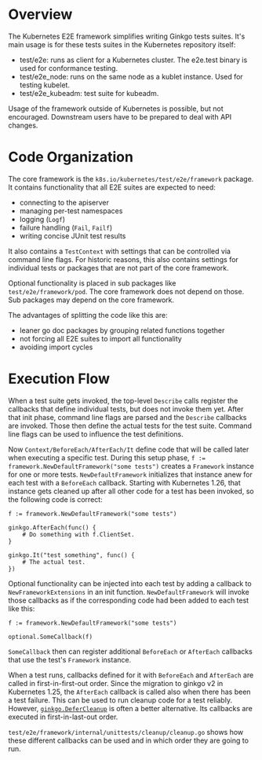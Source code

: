 # Overview

The Kubernetes E2E framework simplifies writing Ginkgo tests suites. It's main
usage is for these tests suites in the Kubernetes repository itself:
- test/e2e: runs as client for a Kubernetes cluster. The e2e.test binary is
  used for conformance testing.
- test/e2e_node: runs on the same node as a kublet instance. Used for testing
  kubelet.
- test/e2e_kubeadm: test suite for kubeadm.

Usage of the framework outside of Kubernetes is possible, but not encouraged.
Downstream users have to be prepared to deal with API changes.

# Code Organization

The core framework is the `k8s.io/kubernetes/test/e2e/framework` package. It
contains functionality that all E2E suites are expected to need:
- connecting to the apiserver
- managing per-test namespaces
- logging (`Logf`)
- failure handling (`Fail`, `Failf`)
- writing concise JUnit test results

It also contains a `TestContext` with settings that can be controlled via
command line flags. For historic reasons, this also contains settings for
individual tests or packages that are not part of the core framework.

Optional functionality is placed in sub packages like
`test/e2e/framework/pod`. The core framework does not depend on those. Sub
packages may depend on the core framework.

The advantages of splitting the code like this are:
- leaner go doc packages by grouping related functions together
- not forcing all E2E suites to import all functionality
- avoiding import cycles

# Execution Flow

When a test suite gets invoked, the top-level `Describe` calls register the
callbacks that define individual tests, but does not invoke them yet. After
that init phase, command line flags are parsed and the `Describe` callbacks are
invoked. Those then define the actual tests for the test suite. Command line
flags can be used to influence the test definitions.

Now `Context/BeforeEach/AfterEach/It` define code that will be called later
when executing a specific test. During this setup phase, `f :=
framework.NewDefaultFramework("some tests")` creates a `Framework` instance for
one or more tests. `NewDefaultFramework` initializes that instance anew for
each test with a `BeforeEach` callback. Starting with Kubernetes 1.26, that
instance gets cleaned up after all other code for a test has been invoked, so
the following code is correct:

```
f := framework.NewDefaultFramework("some tests")

ginkgo.AfterEach(func() {
    # Do something with f.ClientSet.
}

ginkgo.It("test something", func() {
    # The actual test.
})
```

Optional functionality can be injected into each test by adding a callback to
`NewFrameworkExtensions` in an init function. `NewDefaultFramework` will invoke
those callbacks as if the corresponding code had been added to each test like this:

```
f := framework.NewDefaultFramework("some tests")

optional.SomeCallback(f)
```

`SomeCallback` then can register additional `BeforeEach` or `AfterEach`
callbacks that use the test's `Framework` instance.

When a test runs, callbacks defined for it with `BeforeEach` and `AfterEach`
are called in first-in-first-out order. Since the migration to ginkgo v2 in
Kubernetes 1.25, the `AfterEach` callback is called also when there has been a
test failure. This can be used to run cleanup code for a test
reliably. However,
[`ginkgo.DeferCleanup`](https://onsi.github.io/ginkgo/#spec-cleanup-aftereach-and-defercleanup)
is often a better alternative. Its callbacks are executed in first-in-last-out
order.

`test/e2e/framework/internal/unittests/cleanup/cleanup.go` shows how these
different callbacks can be used and in which order they are going to run.
